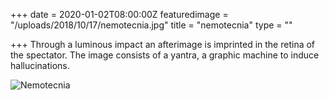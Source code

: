+++
date = 2020-01-02T08:00:00Z
featuredimage = "/uploads/2018/10/17/nemotecnia.jpg"
title = "nemotecnia"
type = ""

+++
Through a luminous impact an afterimage is imprinted in the retina of the spectator. The image consists of a yantra, a graphic machine to induce hallucinations.

<img class="full" src="/uploads/2018/10/17/nemotecnia.jpg" alt="Nemotecnia">